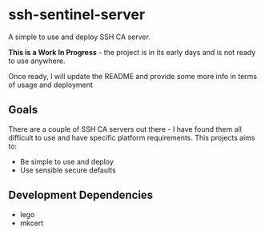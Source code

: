 # ssh-sentinel-server

A simple to use and deploy SSH CA server.

**This is a Work In Progress** - the project is in its early days and is not ready to use anywhere.

Once ready, I will update the README and provide some more info in terms of usage and deployment

## Goals

There are a couple of SSH CA servers out there - I have found them all difficult to use and have specific platform
requirements. This projects aims to:

- Be simple to use and deploy
- Use sensible secure defaults

## Development Dependencies

- lego
- mkcert
